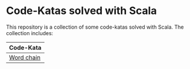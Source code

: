 # Code-Katas solved with Scala

This repository is a collection of some code-katas solved with Scala. The collection includes:

|                        Code-Kata                                    |
|:--------------------------------------------------------------------|
| [Word chain](word-chain/README.md)                                  |
